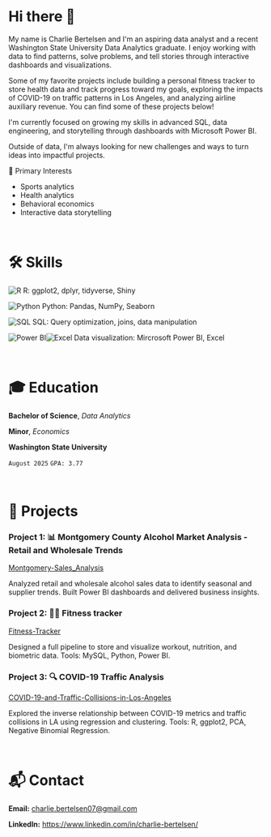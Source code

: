 # Hi there 👋

My name is Charlie Bertelsen and I'm an aspiring data analyst and a recent Washington State University Data Analytics graduate. I enjoy working with data to find patterns, solve problems, and tell stories through interactive dashboards and visualizations.

Some of my favorite projects include building a personal fitness tracker to store health data and track progress toward my goals, exploring the impacts of COVID-19 on traffic patterns in Los Angeles, and analyzing airline auxiliary revenue. You can find some of these projects below!

I'm currently focused on growing my skills in advanced SQL, data engineering, and storytelling through dashboards with Microsoft Power BI.

Outside of data, I'm always looking for new challenges and ways to turn ideas into impactful projects.

🎯 Primary Interests  
- Sports analytics  
- Health analytics
- Behavioral economics  
- Interactive data storytelling

<p>&nbsp;</p>  <!-- Adds vertical space -->

# 🛠️ Skills

![R](https://img.shields.io/badge/R-276DC3?style=flat&logo=r&logoColor=white)  R: ggplot2, dplyr, tidyverse, Shiny 

![Python](https://img.shields.io/badge/Python-3776AB?style=for-the-badge&logo=python&logoColor=white)  Python: Pandas, NumPy, Seaborn 

![SQL](https://img.shields.io/badge/SQL-336791?style=flat&logo=postgresql&logoColor=white)  SQL: Query optimization, joins, data manipulation 

![Power BI](https://img.shields.io/badge/PowerBI-F2C811?style=flat&logo=powerbi&logoColor=black)![Excel](https://img.shields.io/badge/Microsoft_Excel-217346?style=for-the-badge&logo=microsoft-excel&logoColor=white)  Data visualization: Mircrosoft Power BI, Excel


<p>&nbsp;</p>  <!-- Adds vertical space -->

# 🎓 Education

**Bachelor of Science**, *Data Analytics*

**Minor**, *Economics*

**Washington State University**

`August 2025` `GPA: 3.77`

<p>&nbsp;</p>  <!-- Adds vertical space -->

# 📂 Projects

### Project 1: 📊 Montgomery County Alcohol Market Analysis - Retail and Wholesale Trends

[Montgomery-Sales_Analysis](https://github.com/charlie-bertelsen/Montgomery-Sales-Analysis )

Analyzed retail and wholesale alcohol sales data to identify seasonal and supplier trends. Built Power BI dashboards and delivered business insights.

### Project 2: 🏋️‍♂️ Fitness tracker

[Fitness-Tracker](https://github.com/charlie-bertelsen/Fitness-Tracker)

Designed a full pipeline to store and visualize workout, nutrition, and biometric data. Tools: MySQL, Python, Power BI.

### Project 3: 🔍 COVID-19 Traffic Analysis

[COVID-19-and-Traffic-Collisions-in-Los-Angeles](https://github.com/charlie-bertelsen/COVID-19-and-Traffic-Collision-Analysis-in-Los-Angeles)

Explored the inverse relationship between COVID-19 metrics and traffic collisions in LA using regression and clustering. Tools: R, ggplot2, PCA, Negative Binomial Regression.

<p>&nbsp;</p>  <!-- Adds vertical space -->

# 📬 Contact

**Email:** charlie.bertelsen07@gmail.com

**LinkedIn:** https://www.linkedin.com/in/charlie-bertelsen/
